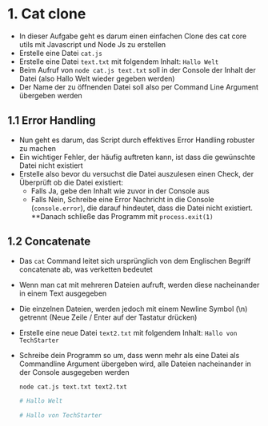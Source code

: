 # 1. Cat clone

- In dieser Aufgabe geht es darum einen einfachen Clone des cat core utils mit
Javascript und Node Js zu erstellen
- Erstelle eine Datei `cat.js`
- Erstelle eine Datei `text.txt` mit folgendem Inhalt: `Hallo Welt`
- Beim Aufruf von `node cat.js text.txt` soll in der Console der
  Inhalt der Datei (also Hallo Welt wieder gegeben werden)
- Der Name der zu öffnenden Datei soll also per Command Line Argument
  übergeben werden

## 1.1 Error Handling

- Nun geht es darum, das Script durch effektives Error Handling robuster
  zu machen
- Ein wichtiger Fehler, der häufig auftreten kann, ist dass die gewünschte
  Datei nicht existiert
- Erstelle also bevor du versuchst die Datei auszulesen einen Check, 
  der Überprüft ob die Datei existiert:
  - Falls Ja, gebe den Inhalt wie zuvor in der Console aus
  - Falls Nein, Schreibe eine Error Nachricht in die Console (`console.error`),
    die darauf hindeutet, dass die Datei nicht existiert. **Danach schließe
    das Programm mit `process.exit(1)`

## 1.2 Concatenate

- Das `cat` Command leitet sich ursprünglich von dem Englischen Begriff
  concatenate ab, was verketten bedeutet
- Wenn man cat mit mehreren Dateien aufruft, werden diese nacheinander in
  einem Text ausgegeben
- Die einzelnen Dateien, werden jedoch mit einem Newline Symbol (\n) getrennt 
  (Neue Zeile / Enter auf der Tastatur drücken)
- Erstelle eine neue Datei `text2.txt` mit folgendem Inhalt: `Hallo von TechStarter`
- Schreibe dein Programm so um, dass wenn mehr als eine Datei als Commandline 
  Argument übergeben wird, alle Dateien nacheinander in der Console ausgegeben werden
  
  ```bash
  node cat.js text.txt text2.txt

  # Hallo Welt

  # Hallo von TechStarter
  ```
  